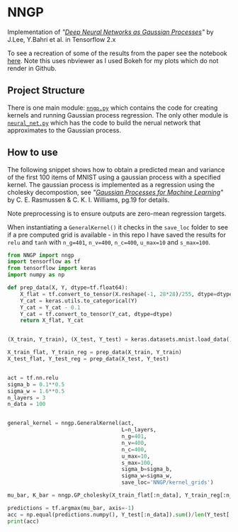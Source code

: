 # NNGP

Implementation of *"[Deep Neural Networks as Gaussian Processes](https://arxiv.org/abs/1711.00165)"* by J.Lee, Y.Bahri et al. in Tensorflow 2.x

To see a recreation of some of the results from the paper see the notebook [here](https://nbviewer.jupyter.org/github/erees1/NNGP/blob/master/nngp_experiments.ipynb). Note this uses nbviewer as I used Bokeh for my plots which do not render in Github.

## Project Structure

There is one main module: [`nngp.py`](./nngp.py) which contains the code for creating kernels and running Gaussian process regression. The only other module is [`neural_net.py`](./neural_net.py) which has the code to build the nerual network that approximates to the Gaussian process.

## How to use

The following snippet shows how to obtain a predicted mean and variance of the first 100 items of MNIST using a gaussian process with a specified kernel. The gaussian process is implemented as a regression using the cholesky decompostion, see *"[Gaussian Processes for Machine Learning](http://www.gaussianprocess.org/gpml/chapters/RW.pdf)"* by C. E. Rasmussen & C. K. I. Williams,  pg.19 for details.

Note preprocessing is to ensure outputs are zero-mean regression targets.

When instantiating a `GeneralKernel()` it checks in the `save_loc` folder to see if a pre computed grid is available - in this repo I have saved the results for `relu` and `tanh` with  `n_g=401`, `n_v=400`, `n_c=400`, `u_max=10` and `s_max=100`.

```python
from NNGP import nngp
import tensorflow as tf
from tensorflow import keras
import numpy as np

def prep_data(X, Y, dtype=tf.float64):
    X_flat = tf.convert_to_tensor(X.reshape(-1, 28*28)/255, dtype=dtype)
    Y_cat = keras.utils.to_categorical(Y)
    Y_cat = Y_cat - 0.1
    Y_cat = tf.convert_to_tensor(Y_cat, dtype=dtype)
    return X_flat, Y_cat


(X_train, Y_train), (X_test, Y_test) = keras.datasets.mnist.load_data()

X_train_flat, Y_train_reg = prep_data(X_train, Y_train)
X_test_flat, Y_test_reg = prep_data(X_test, Y_test)


act = tf.nn.relu
sigma_b = 0.1**0.5
sigma_w = 1.6**0.5
n_layers = 3
n_data = 100


general_kernel = nngp.GeneralKernel(act,
                                    L=n_layers,
                                    n_g=401,
                                    n_v=400,
                                    n_c=400,
                                    u_max=10,
                                    s_max=100,
                                    sigma_b=sigma_b,
                                    sigma_w=sigma_w,
                                    save_loc='NNGP/kernel_grids')

mu_bar, K_bar = nngp.GP_cholesky(X_train_flat[:n_data], Y_train_reg[:n_data], X_test_flat[:n_data], general_kernel.K)

predictions = tf.argmax(mu_bar, axis=-1)
acc = np.equal(predictions.numpy(), Y_test[:n_data]).sum()/len(Y_test[:n_data])
print(acc)

```
